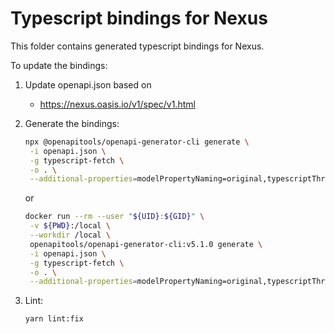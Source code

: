 # Typescript bindings for Nexus

This folder contains generated typescript bindings for Nexus.

To update the bindings:

1. Update openapi.json based on
   - <https://nexus.oasis.io/v1/spec/v1.html>

2. Generate the bindings:

   ```sh
   npx @openapitools/openapi-generator-cli generate \
    -i openapi.json \
    -g typescript-fetch \
    -o . \
    --additional-properties=modelPropertyNaming=original,typescriptThreePlus=true
   ```

   or

   ```sh
   docker run --rm --user "${UID}:${GID}" \
    -v ${PWD}:/local \
    --workdir /local \
    openapitools/openapi-generator-cli:v5.1.0 generate \
    -i openapi.json \
    -g typescript-fetch \
    -o . \
    --additional-properties=modelPropertyNaming=original,typescriptThreePlus=true
   ```

3. Lint:

   ```sh
   yarn lint:fix
   ```
